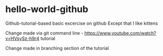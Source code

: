 # hello-world-github
Github-tutorial-based basic excercise on github
Except that I like kittens

Change made via git command line - https://www.youtube.com/watch?v=HVsySz-h9r4 tutorial

Change made in branching section of the tutorial
